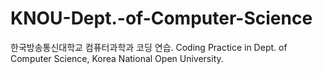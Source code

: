 # KNOU-Dept.-of-Computer-Science
한국방송통신대학교 컴퓨터과학과 코딩 연습. Coding Practice in Dept. of Computer Science, Korea National Open University.
